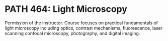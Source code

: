# PATH 464: Light Microscopy

Permission of the instructor. Course focuses on practical fundamentals of light microscopy including optics, contrast mechanisms, fluorescence, laser scanning confocal microscopy, photography, and digital imaging.